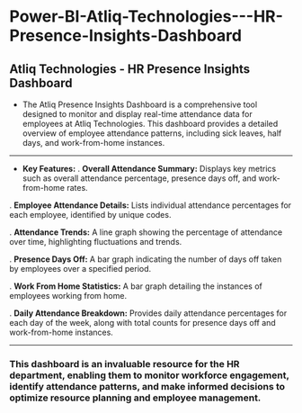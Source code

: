 # **Power-BI-Atliq-Technologies---HR-Presence-Insights-Dashboard**

## **Atliq Technologies - HR Presence Insights Dashboard**

 - The Atliq Presence Insights Dashboard is a comprehensive tool designed to monitor and display real-time attendance data for employees at Atliq Technologies. This dashboard provides a detailed overview of employee attendance patterns, including sick leaves, half days, and work-from-home instances.

---

- **Key Features:**
. **Overall Attendance Summary:** Displays key metrics such as overall attendance percentage, presence days off, and work-from-home rates.
  
. **Employee Attendance Details:** Lists individual attendance percentages for each employee, identified by unique codes.

. **Attendance Trends:** A line graph showing the percentage of attendance over time, highlighting fluctuations and trends.

. **Presence Days Off:** A bar graph indicating the number of days off taken by employees over a specified period.

. **Work From Home Statistics:** A bar graph detailing the instances of employees working from home.

. **Daily Attendance Breakdown:** Provides daily attendance percentages for each day of the week, along with total counts for presence days off and work-from-home instances.

---

### This dashboard is an invaluable resource for the HR department, enabling them to monitor workforce engagement, identify attendance patterns, and make informed decisions to optimize resource planning and employee management.
